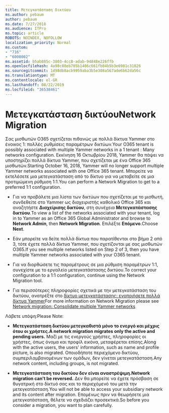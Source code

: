 ```yaml
---
title: Μετεγκατάσταση δικτύου
ms.author: pebaum
author: pebaum
ms.date: 7/27/2018
ms.audience: ITPro
ms.topic: article
ROBOTS: NOINDEX, NOFOLLOW
localization_priority: Normal
ms.custom:
- "716"
- "6000002"
ms.assetid: b5ab885c-3803-4cc8-adab-94848e226ffb
ms.openlocfilehash: 4a98c08eb785b1406c661fb84b5b3e6981c31826
ms.sourcegitcommit: 1d98db8acb9959aba3b5e308a567ade6b62da56c
ms.translationtype: MT
ms.contentlocale: el-GR
ms.lasthandoff: 08/22/2019
ms.locfileid: "36538461"
---
```

# <a name="network-migration"></a><span data-ttu-id="d78fe-102">Μετεγκατάσταση δικτύου</span><span class="sxs-lookup"><span data-stu-id="d78fe-102">Network Migration</span></span>

<span data-ttu-id="d78fe-103">Σας μισθωτών O365 σχετίζεται πιθανώς με πολλά δίκτυα Yammer στο ένοικος 1: πολλές ρυθμίσεις παραμέτρων δικτύων.</span><span class="sxs-lookup"><span data-stu-id="d78fe-103">Your O365 tenant is possibly associated with multiple Yammer networks in a 1 tenant : Many networks configuration.</span></span> <span data-ttu-id="d78fe-104">Εκκίνηση 16 Οκτωβρίου 2018, Yammer θα πάψει να υποστηρίζει πολλά δίκτυα Yammer, που σχετίζεται με ένα Office 365 μισθωτών.</span><span class="sxs-lookup"><span data-stu-id="d78fe-104">Starting October 16, 2018, Yammer will no longer support multiple Yammer networks associated with one Office 365 tenant.</span></span> <span data-ttu-id="d78fe-105">Μπορείτε να εκτελέσετε μια μετεγκατάσταση από το δίκτυο για να μεταβείτε σε μια προτιμώμενη ρύθμιση 1:1.</span><span class="sxs-lookup"><span data-stu-id="d78fe-105">You can perform a Network Migration to get to a preferred 1:1 configuration.</span></span>
  
- <span data-ttu-id="d78fe-106">Για να προβάλετε μια λίστα των δικτύων που σχετίζεται με το μισθωτή, συνδεθείτε στο Yammer ως διαχειριστής καθολικό Office 365 και αναζητήστε **Διαχείρισης δικτύου**, στη συνέχεια **Μετεγκατάστασης δικτύου**.</span><span class="sxs-lookup"><span data-stu-id="d78fe-106">To view a list of the networks associated with your tenant, log in to Yammer as an Office 365 Global Administrator and browse to **Network Admin**, then **Network Migration**.</span></span> <span data-ttu-id="d78fe-107">Επιλέξτε **Επόμενο**.</span><span class="sxs-lookup"><span data-stu-id="d78fe-107">Choose **Next**.</span></span>

- <span data-ttu-id="d78fe-108">Εάν μπορείτε να δείτε πολλά δίκτυα που παρατίθενται στο βήμα 2 από 3, τότε έχετε πολλά δίκτυα Yammer, που σχετίζονται με σας μισθωτών O365.</span><span class="sxs-lookup"><span data-stu-id="d78fe-108">If you see multiple networks listed on Step 2 of 3, then you have multiple Yammer networks associated with your O365 tenant.</span></span>

- <span data-ttu-id="d78fe-109">Για να διορθώσετε τις παραμέτρους σε μια ρύθμιση παραμέτρων 1:1, συνεχίστε με το εργαλείο μετεγκατάστασης δικτύου.</span><span class="sxs-lookup"><span data-stu-id="d78fe-109">To correct your configuration to a 1:1 configuration, continue using the Network Migration tool.</span></span>

- <span data-ttu-id="d78fe-110">Για περισσότερες πληροφορίες σχετικά με την μετεγκατάσταση του δικτύου, ανατρέξτε στο [δίκτυο μετεγκατάστασης: ενοποιήσετε πολλά δίκτυα Yammer](https://support.office.com/article/a22c1b20-9231-4ce2-a916-392b1056d002)</span><span class="sxs-lookup"><span data-stu-id="d78fe-110">For more information on Network Migration please see [Network migration: Consolidate multiple Yammer networks](https://support.office.com/article/a22c1b20-9231-4ce2-a916-392b1056d002)</span></span>

<span data-ttu-id="d78fe-111">Λάβετε υπόψη:</span><span class="sxs-lookup"><span data-stu-id="d78fe-111">Please Note:</span></span>
  
- <span data-ttu-id="d78fe-112">**Μετεγκατάσταση δικτύου μετεγκαθιστά μόνο το ενεργό και μέχρις ότου οι χρήστες.**</span><span class="sxs-lookup"><span data-stu-id="d78fe-112">**A network migration migrates only the active and pending users.**</span></span> <span data-ttu-id="d78fe-113">Μαζί με τις ενεργούς χρήστες, πληροφορίες οι χρήστες, όπως όνομα και προφίλ εικόνα, μεταφέρεται επίσης.</span><span class="sxs-lookup"><span data-stu-id="d78fe-113">Along with the active users, the users' information, such as name and profile picture, is also migrated.</span></span> <span data-ttu-id="d78fe-114">Οποιοδήποτε περιεχόμενο δικτύου, συμπεριλαμβανομένων των ομάδων, δεν γίνεται μετεγκατάσταση.</span><span class="sxs-lookup"><span data-stu-id="d78fe-114">Any network content, including groups, is not migrated.</span></span>

- <span data-ttu-id="d78fe-115">**Μετεγκατάσταση του δικτύου δεν είναι αναστρέψιμη.**</span><span class="sxs-lookup"><span data-stu-id="d78fe-115">**Network migration can't be reversed.**</span></span> <span data-ttu-id="d78fe-116">Δεν θα μπορείτε να έχετε πρόσβαση σε θυγατρική στο δίκτυό σας και το περιεχόμενό του μετά την μετεγκατάσταση.</span><span class="sxs-lookup"><span data-stu-id="d78fe-116">You will not be able to access your subsidiary network and its content after migration.</span></span> <span data-ttu-id="d78fe-117">Επομένως πριν να θεωρήσετε μια μετεγκατάσταση, θέλετε να σχεδιάζει προσεκτικά.</span><span class="sxs-lookup"><span data-stu-id="d78fe-117">So before you consider a migration, you want to plan carefully.</span></span>
